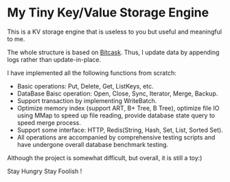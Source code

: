 # My Tiny Key/Value Storage Engine

This is a KV storage engine that is useless to you but useful and meaningful to me.

The whole structure is based on [Bitcask](https://riak.com/assets/bitcask-intro.pdf). Thus, I update data by appending logs rather than update-in-place.

I have implemented all the following functions from scratch:

- Basic operations: Put, Delete, Get, ListKeys, etc.
- DataBase Baisc operation: Open, Close, Sync, Iterator, Merge, Backup.
- Support transaction by implementing WriteBatch.
- Optimize memory index (support ART, B+ Tree, B Tree), optimize file IO using MMap to speed up file reading, provide database state query to speed merge process.
- Support some interface: HTTP, Redis(String, Hash, Set, List, Sorted Set).
- All operations are accompanied by comprehensive testing scripts and have undergone overall database benchmark testing.



Although the project is somewhat difficult, but overall, it is still a toy:)

Stay Hungry Stay Foolish !
